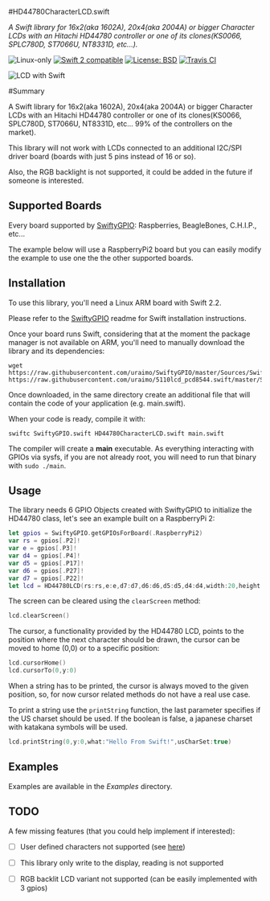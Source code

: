 #HD44780CharacterLCD.swift

*A Swift library for 16x2(aka 1602A), 20x4(aka 2004A) or bigger Character LCDs with an Hitachi HD44780 controller or one of its clones(KS0066, SPLC780D, ST7066U, NT8331D, etc...).*

<p>
<img src="https://img.shields.io/badge/os-linux-green.svg?style=flat" alt="Linux-only" />
<a href="https://developer.apple.com/swift"><img src="https://img.shields.io/badge/swift2-compatible-4BC51D.svg?style=flat" alt="Swift 2 compatible" /></a>
<a href="https://raw.githubusercontent.com/uraimo/HD44780CharacterLCD.swift/master/LICENSE"><img src="http://img.shields.io/badge/license-BSD-blue.svg?style=flat" alt="License: BSD" /></a>
<a href="https://travis-ci.org/uraimo/HD44780CharacterLCD.swift"><img src="https://travis-ci.org/uraimo/HD44780CharacterLCD.swift.svg" alt="Travis CI"></a>
</p>
 
![LCD with Swift](https://raw.githubusercontent.com/uraimo/HD44780CharacterLCD.swift/master/imgs/lcd.jpg)


#Summary

A Swift library for 16x2(aka 1602A), 20x4(aka 2004A) or bigger Character LCDs with an Hitachi HD44780 controller or one of its clones(KS0066, SPLC780D, ST7066U, NT8331D, etc... 99% of the controllers on the market).

This library will not work with LCDs connected to an additional I2C/SPI driver board (boards with just 5 pins instead of 16 or so). 

Also, the RGB backlight is not supported, it could be added in the future if someone is interested. 

## Supported Boards

Every board supported by [SwiftyGPIO](https://github.com/uraimo/SwiftyGPIO): Raspberries, BeagleBones, C.H.I.P., etc...

The example below will use a RaspberryPi2 board but you can easily modify the example to use one the the other supported boards.
 
## Installation

To use this library, you'll need a Linux ARM board with Swift 2.2.

Please refer to the [SwiftyGPIO](https://github.com/uraimo/SwiftyGPIO) readme for Swift installation instructions.

Once your board runs Swift, considering that at the moment the package manager is not available on ARM, you'll need to manually download the library and its dependencies: 

    wget https://raw.githubusercontent.com/uraimo/SwiftyGPIO/master/Sources/SwiftyGPIO.swift https://raw.githubusercontent.com/uraimo/5110lcd_pcd8544.swift/master/Sources/HD44780CharacterLCD.swift

Once downloaded, in the same directory create an additional file that will contain the code of your application (e.g. main.swift). 

When your code is ready, compile it with:

    swiftc SwiftyGPIO.swift HD44780CharacterLCD.swift main.swift

The compiler will create a **main** executable.
As everything interacting with GPIOs via sysfs, if you are not already root, you will need to run that binary with `sudo ./main`.

## Usage 

The library needs 6 GPIO Objects created with SwiftyGPIO to initialize the HD44780 class, let's see an example built on a RaspberryPi 2:

```swift
let gpios = SwiftyGPIO.getGPIOsForBoard(.RaspberryPi2)
var rs = gpios[.P2]!
var e = gpios[.P3]!
var d4 = gpios[.P4]!
var d5 = gpios[.P17]!
var d6 = gpios[.P27]!
var d7 = gpios[.P22]!
let lcd = HD44780LCD(rs:rs,e:e,d7:d7,d6:d6,d5:d5,d4:d4,width:20,height:4)
```

The screen can be cleared using the `clearScreen` method:
```swift
lcd.clearScreen()
```

The cursor, a functionality provided by the HD44780 LCD, points to the position where the next character should be drawn, the cursor can be moved to home (0,0) or to a specific position:
 
```swift
lcd.cursorHome()
lcd.cursorTo(0,y:0)
```
When a string has to be printed, the cursor is always moved to the given position, so, for now cursor related methods do not have a real use case.

To print a string use the `printString` function, the last parameter specifies if the US charset should be used. If the boolean is false, a japanese charset with katakana symbols will be used.

```swift
lcd.printString(0,y:0,what:"Hello From Swift!",usCharSet:true)
```

## Examples

Examples are available in the *Examples* directory.


## TODO

A few missing features (that you could help implement if interested):

- [ ] User defined characters not supported (see [here](http://www.quinapalus.com/hd44780udg.html))
- [ ] This library only write to the display, reading is not supported
- [ ] RGB backlit LCD variant not supported (can be easily implemented with 3 gpios)

